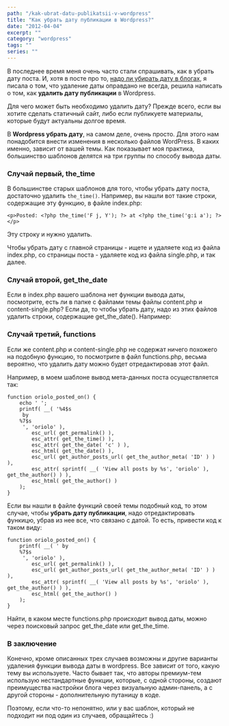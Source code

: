 ```yaml
---
path: "/kak-ubrat-datu-publikatsii-v-wordpress"
title: "Как убрать дату публикации в Wordpress?"
date: "2012-04-04"
excerpt: ""
category: "wordpress"
tags: ""
series: ""
---
```


В последнее время меня очень часто стали спрашивать, как в убрать дату поста. И, хотя в посте про то, [надо ли убирать дату в блогах](http://oriolo.ru/wordpress/nado-li-ubirat-datu-v-blogah/ "Надо ли убирать дату в блогах"), я писала о том, что удаление даты оправдано не всегда, решила написать о том, как **удалить дату публикации** в Wordpress.

Для чего может быть необходимо удалить дату? Прежде всего, если вы хотите сделать статичный сайт, либо если публикуете материалы, которые будут актуальны долгое время.

В **Wordpress убрать дату**, на самом деле, очень просто. Для этого нам понадобится внести изменения в несколько файлов WordPress. В каких именно, зависит от вашей темы. Как показывает моя практика, большинство шаблонов делятся на три группы по способу вывода даты.

### Случай первый, the\_time

В большинстве старых шаблонов для того, чтобы убрать дату поста, достаточно удалить `the_time()`. Например, вы нашли вот такие строки, содержащие эту функцию, в файле index.php:

```
<p>Posted: <?php the_time('F j, Y'); ?> at <?php the_time('g:i a'); ?></p>
```

Эту строку и нужно удалить.

Чтобы убрать дату с главной страницы - ищете и удаляете код из файла index.php, со страницы поста - удаляете код из файла single.php, и так далее.

### Случай второй, get\_the\_date

Если в index.php вашего шаблона нет функции вывода даты, посмотрите, есть ли в папке с файлами темы файлы content.php и content-single.php? Если да, то чтобы убрать дату, надо из этих файлов удалить строки, содержащие get\_the\_date(). Например:

### Случай третий, functions

Если же content.php и content-single.php не содержат ничего похожего на подобную функцию, то посмотрите в файл functions.php, весьма вероятно, что удалить дату можно будет отредактировав этот файл.

Например, в моем шаблоне вывод мета-данных поста осуществляется так:

```
function oriolo_posted_on() {
	echo ' ';
	printf( __( '%4$s
	 by  
	%7$s
	 ', 'oriolo' ),
		esc_url( get_permalink() ),
		esc_attr( get_the_time() ),
		esc_attr( get_the_date( 'c' ) ),
		esc_html( get_the_date() ),
		esc_url( get_author_posts_url( get_the_author_meta( 'ID' ) ) ),
		esc_attr( sprintf( __( 'View all posts by %s', 'oriolo' ), get_the_author() ) ),
		esc_html( get_the_author() )
	);
}
```

Если вы нашли в файле функций своей темы подобный код, то этом случае, чтобы **убрать дату публикации**, надо отредактировать функицю, убрав из нее все, что связано с датой. То есть, привести код к таком виду:

```
function oriolo_posted_on() {
	printf( __( ' by  
	%7$s
	 ', 'oriolo' ),
		esc_url( get_permalink() ),
		esc_url( get_author_posts_url( get_the_author_meta( 'ID' ) ) ),
		esc_attr( sprintf( __( 'View all posts by %s', 'oriolo' ), get_the_author() ) ),
		esc_html( get_the_author() )
	);
}
```

Найти, в каком месте functions.php происходит вывод даты, можно через поисковый запрос get\_the\_date или get\_the\_time.

### В заключение

Конечно, кроме описанных трех случаев возможны и другие варианты удаления функции вывода даты в wordpress. Все зависит от того, какую тему вы используете. Часто бывает так, что авторы премиум-тем использую нестандартные функции, которые, с одной стороны, создают преимущества настройки блога через визуальную админ-панель, а с другой стороны - дополнительную путаницу в коде.

Поэтому, если что-то непонятно, или у вас шаблон, который не подходит ни под один из случаев, обращайтесь :)
